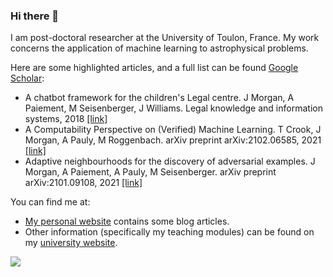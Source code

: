 ### Hi there 👋

I am post-doctoral researcher at the University of Toulon, France. My work concerns the application of machine learning to astrophysical problems. 

Here are some highlighted articles, and a full list can be found <a href="https://scholar.google.com/citations?user=AO1az5YAAAAJ">Google Scholar</a>:
- A chatbot framework for the children's Legal centre. J Morgan, A Paiement, M Seisenberger, J Williams. Legal knowledge and information systems, 2018 <a href="https://scholar.google.com/citations?view_op=view_citation&user=AO1az5YAAAAJ&citation_for_view=AO1az5YAAAAJ:d1gkVwhDpl0C">[link]</a>
- A Computability Perspective on (Verified) Machine Learning. T Crook, J Morgan, A Pauly, M Roggenbach. arXiv preprint arXiv:2102.06585, 2021 <a href="https://scholar.google.com/citations?view_op=view_citation&user=AO1az5YAAAAJ&citation_for_view=AO1az5YAAAAJ:UeHWp8X0CEIC">[link]</a>
- Adaptive neighbourhoods for the discovery of adversarial examples. J Morgan, A Paiement, A Pauly, M Seisenberger. arXiv preprint arXiv:2101.09108, 2021 <a href="https://scholar.google.com/citations?view_op=view_citation&user=AO1az5YAAAAJ&citation_for_view=AO1az5YAAAAJ:qjMakFHDy7sC">[link]</a>

You can find me at:
- <a href="https://blog.morganwastaken.com">My personal website</a> contains some blog articles.
- Other information (specifically my teaching modules) can be found on my <a href="https://pageperso.lis-lab.fr/jay.morgan/index.html">university website</a>.

<a href="https://github.com/jaypmorgan/top-langs">
  <img align="center" src="https://github-readme-stats.vercel.app/api/top-langs/?username=jaypmorgan&layout=compact&card_width=445" />
</a>
